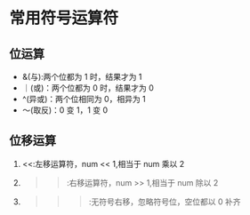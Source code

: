 # 常用符号运算符

## 位运算

- &(与):两个位都为 1 时，结果才为 1
- ｜(或)：两个位都为 0 时，结果才为 0
- ^(异或)：两个位相同为 0，相异为 1
- ～(取反)：0 变 1，1 变 0

## 位移运算

1. <<:左移运算符，num << 1,相当于 num 乘以 2

2. > > :右移运算符，num >> 1,相当于 num 除以 2

3. > > > :无符号右移，忽略符号位，空位都以 0 补齐
